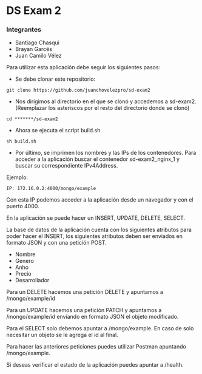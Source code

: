 # DS Exam 2

### Integrantes
- Santiago Chasqui
- Brayan Garcés
- Juan Camilo Vélez

Para utilizar esta aplicación debe seguir los siguientes pasos:

- Se debe clonar este repositorio:

`git clone https://github.com/juanchovelezpro/sd-exam2`

-  Nos dirigimos al directorio en el que se clonó y accedemos a sd-exam2. (Reemplazar los asteriscos por el resto del directorio donde se clonó)

`cd *******/sd-exam2`

- Ahora se ejecuta el script build.sh

`sh build.sh`

- Por último, se imprimen los nombres y las IPs de los contenedores.
Para acceder a la aplicación buscar el contenedor sd-exam2_nginx_1 y buscar su correspondiente IPv4Address.

Ejemplo:

`IP: 172.16.0.2:4000/mongo/example`

Con esta IP podemos acceder a la aplicación desde un navegador y con el puerto 4000.

En la aplicación se puede hacer un INSERT, UPDATE, DELETE, SELECT.

La base de datos de la aplicación cuenta con los siguientes atributos para poder hacer el INSERT, los siguientes atributos deben ser enviados en formato JSON y con una petición POST.

- Nombre
- Genero
- Anho
- Precio
- Desarrollador

Para un DELETE hacemos una petición DELETE y apuntamos a /mongo/example/id

Para un UPDATE hacemos una petición PATCH y apuntamos a /mongo/example/id enviando en formato JSON el objeto modificado.

Para el SELECT solo debemos apuntar a /mongo/example. En caso de solo necesitar un objeto se le agrega el id al final.

Para hacer las anteriores peticiones puedes utilizar Postman apuntando /mongo/example.

Si deseas verificar el estado de la aplicación puedes apuntar a /health.